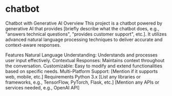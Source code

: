 # chatbot
Chatbot with Generative AI
Overview
This project is a chatbot powered by generative AI that provides [briefly describe what the chatbot does, e.g., "answers technical questions", "provides customer support", etc.]. It utilizes advanced natural language processing techniques to deliver accurate and context-aware responses.

Features
Natural Language Understanding: Understands and processes user input effectively.
Contextual Responses: Maintains context throughout the conversation.
Customizable: Easy to modify and extend functionalities based on specific needs.
Multi-Platform Support: [Mention if it supports web, mobile, etc.]
Requirements
Python 3.x
[List any libraries or frameworks, e.g., TensorFlow, PyTorch, Flask, etc.]
[Mention any APIs or services needed, e.g., OpenAI API]
